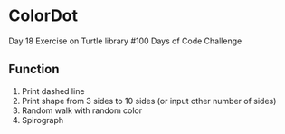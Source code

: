 # ColorDot
Day 18 Exercise on Turtle library
#100 Days of Code Challenge

## Function
1. Print dashed line
2. Print shape from 3 sides to 10 sides (or input other number of sides)
3. Random walk with random color
4. Spirograph
